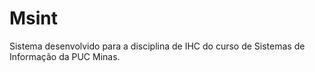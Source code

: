 # Msint
Sistema desenvolvido para a disciplina de IHC do curso de Sistemas de Informação da PUC Minas.
